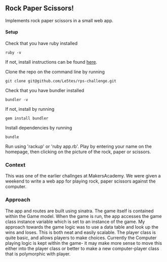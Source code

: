 ## Rock Paper Scissors! ##
Implements rock paper scissors in a small web app.

#### Setup #### 

Check that you have ruby installed

`ruby -v`

If not, install instructions can be found [here](https://www.ruby-lang.org/en/documentation/installation/).

Clone the repo on the command line by running

`git clone git@github.com/Le5tes/rps-challenge.git`

Check that you have bundler installed

`bundler -v`

If not, install by running

`gem install bundler`

Install dependencies by running

`bundle`

Run using 'rackup' or 'ruby app.rb'.
Play by entering your name on the homepage, then clicking on the picture of the rock, paper or scissors.

### Context ###
This was one of the earlier challnges at MakersAcademy. We were given a weekend to write a web app for playing rock, paper scissors against the computer.

### Approach ###
The app and routes are built using sinatra. 
The game itself is contained within the Game model. When the game is run, the app accesses the game class instance variable which is set to an instance of the game.
My approach towards the game logic was to use a data table and look up the wins and loses. This is both neat and easily scalable.
The player class is quite basic, and allows players to make choices. Currently the Computer playing logic is kept within the game- it may make more sense to move this either into the player class or better to make a new computer-player class that is polymorphic with player. 
